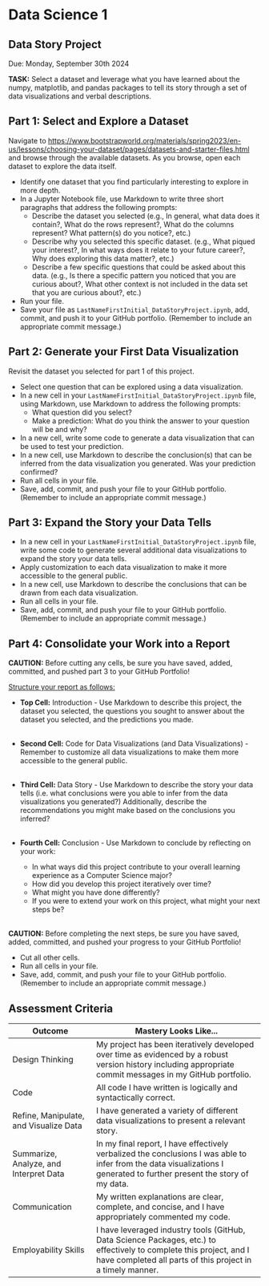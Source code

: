 # Data Science 1
## Data Story Project
Due: Monday, September 30th 2024

**TASK:** Select a dataset and leverage what you have learned about the numpy, matplotlib, and pandas packages to tell its story through a set of data visualizations and verbal descriptions.

## Part 1: Select and Explore a Dataset

Navigate to https://www.bootstrapworld.org/materials/spring2023/en-us/lessons/choosing-your-dataset/pages/datasets-and-starter-files.html and browse through the available datasets.  As you browse, open each dataset to explore the data itself.

* Identify one dataset that you find particularly interesting to explore in more depth.
* In a Jupyter Notebook file, use Markdown to write three short paragraphs that address the following prompts:
	* Describe the dataset you selected (e.g., In general, what data does it contain?, What do the rows represent?, What do the columns represent? What pattern(s) do you notice?, etc.)
  * Describe why you selected this specific dataset. (e.g., What piqued your interest?, In what ways does it relate to your future career?, Why does exploring this data matter?, etc.)
  * Describe a few specific questions that could be asked about this data. (e.g., Is there a specific pattern you noticed that you are curious about?, What other context is not included in the data set that you are curious about?, etc.)
* Run your file.
* Save your file as `LastNameFirstInitial_DataStoryProject.ipynb`, add, commit, and push it to your GitHub portfolio. (Remember to include an appropriate commit message.)

## Part 2: Generate your First Data Visualization

Revisit the dataset you selected for part 1 of this project.  

* Select one question that can be explored using a data visualization.
* In a new cell in your `LastNameFirstInitial_DataStoryProject.ipynb` file, using Markdown, use Markdown to address the following prompts:
	* What question did you select?
  * Make a prediction: What do you think the answer to your question will be and why?
* In a new cell, write some code to generate a data visualization that can be used to test your prediction.
* In a new cell, use Markdown to describe the conclusion(s) that can be inferred from the data visualization you generated.  Was your prediction confirmed?
* Run all cells in your file.
* Save, add, commit, and push your file to your GitHub portfolio. (Remember to include an appropriate commit message.)

## Part 3: Expand the Story your Data Tells

* In a new cell in your `LastNameFirstInitial_DataStoryProject.ipynb` file, write some code to generate several additional data visualizations to expand the story your data tells.
* Apply customization to each data visualization to make it more accessible to the general public.
* In a new cell, use Markdown to describe the conclusions that can be drawn from each data visualization.
* Run all cells in your file.
* Save, add, commit, and push your file to your GitHub portfolio. (Remember to include an appropriate commit message.)

 ## Part 4: Consolidate your Work into a Report

**CAUTION:** Before cutting any cells, be sure you have saved, added, committed, and pushed part 3 to your GitHub Portfolio! 

<ins>Structure your report as follows:</ins>

* **Top Cell:** Introduction -  Use Markdown to describe this project, the dataset you selected, the questions you sought to answer about the dataset you selected, and the predictions you made.<br><br>

* **Second Cell:** Code for Data Visualizations (and Data Visualizations) - Remember to customize all data visualizations to make them more accessible to the general public.<br><br>

* **Third Cell:** Data Story - Use Markdown to describe the story your data tells (i.e. what conclusions were you able to infer from the data visualizations you generated?)  Additionally, describe the recommendations you might make based on the conclusions you inferred?<br><br>

* **Fourth Cell:** Conclusion - Use Markdown to conclude by reflecting on your work:
	* In what ways did this project contribute to your overall learning experience as a Computer Science major?
  * How did you develop this project iteratively over time?
  * What might you have done differently?
  * If you were to extend your work on this project, what might your next steps be?<br><br>

**CAUTION:** Before completing the next steps, be sure you have saved, added, committed, and pushed your progress to your GitHub Portfolio! 

* Cut all other cells.
* Run all cells in your file.
* Save, add, commit, and push your file to your GitHub portfolio. (Remember to include an appropriate commit message.)

## Assessment Criteria

|Outcome|Mastery Looks Like...|
|---|---|
|Design Thinking|My project has been iteratively developed over time as evidenced by a robust version history including appropriate commit messages in my GitHub portfolio.|
|Code|All code I have written is logically and syntactically correct.|
|Refine, Manipulate, and Visualize Data|I have generated a variety of different data visualizations to present a relevant story.|
|Summarize, Analyze, and Interpret Data|In my final report, I have effectively verbalized the conclusions I was able to infer from the data visualizations I generated to further present the story of my data.|
|Communication|My written explanations are clear, complete, and concise, and I have appropriately commented my code. |
|Employability Skills|I have leveraged industry tools (GitHub, Data Science Packages, etc.) to effectively to complete this project, and I have completed all parts of this project in a timely manner. |
